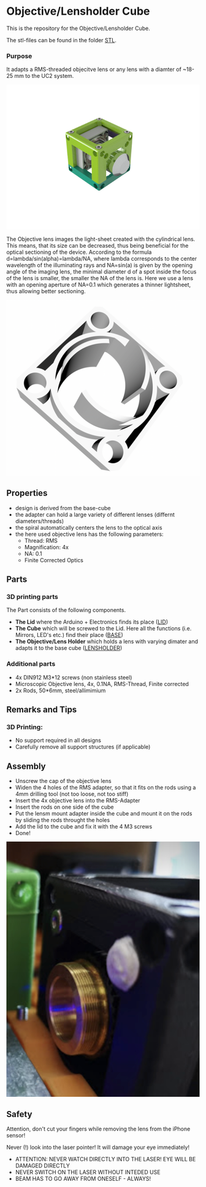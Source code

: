 # Objective/Lensholder Cube
This is the repository for the Objective/Lensholder Cube. 

The stl-files can be found in the folder [STL](./STL).

### Purpose
It adapts a RMS-threaded objecitve lens or any lens with a diamter of ~18-25 mm to the UC2 system.

![](./IMAGES/Assembly_Cube_Objectiveholder.png)

The Objective lens images the light-sheet created with the cylindrical lens. This means, that its size can be decreased, thus being beneficial for the optical sectioning of the device. According to the formula d=lambda/sin(alpha)=lambda/NA, where lambda corresponds to the center wavelength of the illuminating rays and NA=sin(a) is given by the opening angle of the imaging lens, the minimal diameter d of a spot inside the focus of the lens is smaller, the smaller the NA of the lens is. Here we use a lens with an opening aperture of NA=0.1 which generates a thinner lightsheet, thus allowing better sectioning. 

![](./IMAGES/Objective_Holder_v0.png)


## Properties
* design is derived from the base-cube
* the adapter can hold a large variety of different lenses (differnt diameters/threads)
* the spiral automatically centers the lens to the optical axis 
* the here used objective lens has the following parameters:
	* Thread: RMS
	* Magnification: 4x 
	* NA: 0.1
	* Finite Corrected Optics



## Parts

### 3D printing parts 
The Part consists of the following components. 

* **The Lid** where the Arduino + Electronics finds its place ([LID](./STL/Assembly_Cube_Objectiveholder_10_Lid_el_v0_1.stl))
* **The Cube** which will be screwed to the Lid. Here all the functions (i.e. Mirrors, LED's etc.) find their place ([BASE](./STL/Assembly_Cube_Objectiveholder_10_Cube_v0_2.stl))
* **The Objective/Lens Holder** which holds a lens with varying dimater and adapts it to the base cube ([LENSHOLDER](./STL/Assembly_Cube_Objectiveholder_11_Cube_Adapter_RMS_lens_2.stl))

### Additional parts 
* 4x DIN912 M3*12 screws (non stainless steel)
* Microscopic Objective lens, 4x, 0.1NA, RMS-Thread, Finite corrected
* 2x Rods, 50*6mm, steel/allimimium



## Remarks and Tips 
### 3D Printing:
* No support required in all designs 
* Carefully remove all support structures (if applicable)

## Assembly
* Unscrew the cap of the objective lens
* Widen the 4 holes of the RMS adapter, so that it fits on the rods using a 4mm drilling tool (not too loose, not too stiff)
* Insert the 4x objective lens into the RMS-Adapter
* Insert the rods on one side of the cube
* Put the lensm mount adapter inside the cube and mount it on the rods by sliding the rods throught the holes 
* Add the lid to the cube and fix it with the 4 M3 screws
* Done!

![](./IMAGES/Assembly_Cube_Objectiveholder_v2.png)



## Safety
Attention, don't cut your fingers while removing the lens from the iPhone sensor! 

Never (!) look into the laser pointer! It will damage your eye immediately!


* ATTENTION: NEVER WATCH DIRECTLY INTO THE LASER! EYE WILL BE DAMAGED DIRECTLY
* NEVER SWITCH ON THE LASER WITHOUT INTEDED USE 
* BEAM HAS TO GO AWAY FROM ONESELF - ALWAYS!

